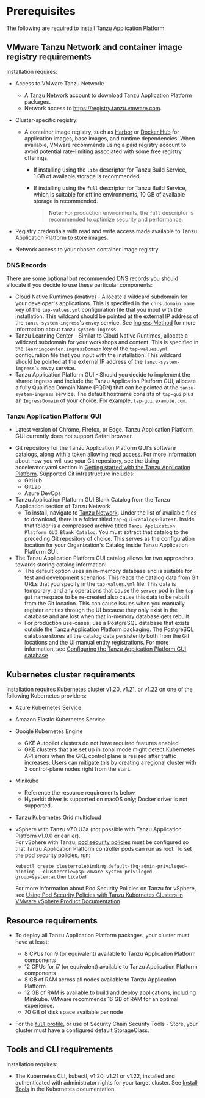 # Prerequisites

The following are required to install Tanzu Application Platform:

## <a id='tn-and-cont-img-reg-reqs'></a> VMware Tanzu Network and container image registry requirements

Installation requires:

- Access to VMware Tanzu Network:

  - A [Tanzu Network](https://network.tanzu.vmware.com/) account to download
Tanzu Application Platform packages.
  - Network access to https://registry.tanzu.vmware.com.

- Cluster-specific registry:

  - A container image registry, such as [Harbor](https://goharbor.io/) or
[Docker Hub](https://hub.docker.com/) for application images, base images, and runtime dependencies.
When available, VMware recommends using a paid registry account to avoid potential rate-limiting
associated with some free registry offerings.

    - If installing using the `lite` descriptor for Tanzu Build Service, 1&nbsp;GB of available
    storage is recommended.
    - If installing using the `full` descriptor for Tanzu Build Service, which is suitable for offline environments, 10&nbsp;GB of available storage is recommended.

        >**Note:** For production environments, the `full` descriptor is recommended to
        >optimize security and performance.

- Registry credentials with read and write access made available to
Tanzu Application Platform to store images.

- Network access to your chosen container image registry.


### <a id='dns-records'></a>DNS Records

There are some optional but recommended DNS records you should allocate if you decide to use these particular components:

- Cloud Native Runtimes (knative) - Allocate a wildcard subdomain for your developer's applications. This is specified in the `cnrs.domain_name` key of the `tap-values.yml` configuration file that you input with the installation. This wildcard should be pointed at the external IP address of the `tanzu-system-ingress`'s `envoy` service. See [Ingress Method](tap-gui/accessing-tap-gui.md#ingress-method) for more information about `tanzu-system-ingress`.
- Tanzu Learning Center - Similar to Cloud Native Runtimes, allocate a wildcard subdomain for your workshops and content. This is specified in the `learningcenter.ingressDomain` key of the `tap-values.yml` configuration file that you input with the installation. This wildcard should be pointed at the external IP address of the `tanzu-system-ingress`'s `envoy` service.
- Tanzu Application Platform GUI - Should you decide to implement the shared ingress and include the Tanzu Application Platform GUI, allocate a fully Qualified Domain Name (FQDN) that can be pointed at the `tanzu-system-ingress` service.
The default hostname consists of `tap-gui` plus an `IngressDomain` of your choice. For example,
`tap-gui.example.com`.


### <a id='tap-gui'></a>Tanzu Application Platform GUI

* Latest version of Chrome, Firefox, or Edge. Tanzu Application Platform GUI currently does not support Safari browser.
- Git repository for the Tanzu Application Platform GUI's software catalogs, along with a token allowing read access. For more information about how you will use your Git repository, see the Using accelerator.yaml section in [Getting started with the Tanzu Application Platform](getting-started.md#accelerator-yaml).
  Supported Git infrastructure includes:
    - GitHub
    - GitLab
    - Azure DevOps
- Tanzu Application Platform GUI Blank Catalog from the Tanzu Application section of Tanzu Network
  - To install, navigate to [Tanzu Network](https://network.tanzu.vmware.com/products/tanzu-application-platform/). Under the list of available files to download, there is a folder titled `tap-gui-catalogs-latest`. Inside that folder is a compressed archive titled `Tanzu Application Platform GUI Blank Catalog`. You must extract that catalog to the preceding Git repository of choice. This serves as the configuration location for your Organization's Catalog inside Tanzu Application Platform GUI.
- The Tanzu Application Platform GUI catalog allows for two approaches towards storing catalog information:
    - The default option uses an in-memory database and is suitable for test and development scenarios.
          This reads the catalog data from Git URLs that you specify in the `tap-values.yml` file.
          This data is temporary, and any operations that cause the `server` pod in the `tap-gui` namespace to be re-created
          also cause this data to be rebuilt from the Git location.
          This can cause issues when you manually register entities through the UI because
          they only exist in the database and are lost when that in-memory database gets rebuilt.
    - For production use-cases, use a PostgreSQL database that exists outside the
          Tanzu Application Platform packaging.
          The PostgreSQL database stores all the catalog data persistently both from the Git locations
          and the UI manual entity registrations. For more information, see
          [Configuring the Tanzu Application Platform GUI database](tap-gui/database.md)


## <a id='k8s-cluster-reqs'></a>Kubernetes cluster requirements

Installation requires Kubernetes cluster v1.20, v1.21, or v1.22 on one of the following Kubernetes
providers:

* Azure Kubernetes Service
* Amazon Elastic Kubernetes Service
* Google Kubernetes Engine
    * GKE Autopilot clusters do not have required features enabled
    * GKE clusters that are set up in zonal mode might detect Kubernetes API errors when the GKE
    control plane is resized after traffic increases. Users can mitigate this by creating a
    regional cluster with 3 control-plane nodes right from the start.
* Minikube
    * Reference the resource requirements below
    * Hyperkit driver is supported on macOS only; Docker driver is not supported.
* Tanzu Kubernetes Grid multicloud
* vSphere with Tanzu v7.0 U3a (not possible with Tanzu Application Platform v1.0.0 or earlier).<br>
For vSphere with Tanzu, [pod security policies](https://kubernetes.io/docs/concepts/policy/pod-security-policy/)
must be configured so that Tanzu Application Platform controller pods can run as root.
To set the pod security policies, run:

    ```
    kubectl create clusterrolebinding default-tkg-admin-privileged-binding --clusterrole=psp:vmware-system-privileged --group=system:authenticated
    ```

    For more information about Pod Security Policies on Tanzu for vSphere, see
    [Using Pod Security Policies with Tanzu Kubernetes Clusters in VMware vSphere Product Documentation](https://docs.vmware.com/en/VMware-vSphere/7.0/vmware-vsphere-with-tanzu/GUID-CD033D1D-BAD2-41C4-A46F-647A560BAEAB.html).


## <a id="resource-requirements"></a>Resource requirements

* To deploy all Tanzu Application Platform packages, your cluster must have at least:
    * 8&nbsp;CPUs for i9 (or equivalent) available to Tanzu Application Platform components
    * 12&nbsp;CPUs for i7 (or equivalent) available to Tanzu Application Platform components
    * 8&nbsp;GB of RAM across all nodes available to Tanzu Application Platform
    * 12&nbsp;GB of RAM is available to build and deploy applications, including Minikube. VMware recommends 16&nbsp;GB of RAM for an optimal experience.
    * 70&nbsp;GB of disk space available per node

* For the [`full` profile](install.html#full-profile), or
    use of Security Chain Security Tools - Store, your cluster must have a configured default StorageClass.

## <a id='tools-and-cli-reqs'></a>Tools and CLI requirements

Installation requires:

* The Kubernetes CLI, kubectl, v1.20, v1.21 or v1.22, installed and authenticated with administrator rights for your target cluster. See [Install Tools](https://kubernetes.io/docs/tasks/tools/) in the Kubernetes documentation.
